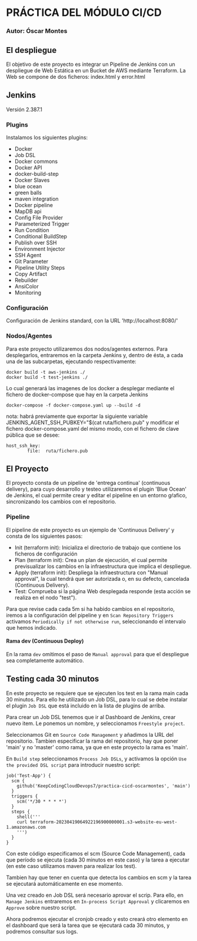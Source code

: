 # PRÁCTICA DEL MÓDULO CI/CD
### Autor: Óscar Montes

## El despliegue

El objetivo de este proyecto es integrar un Pipeline de Jenkins con un despliegue de Web Estática en un Bucket de AWS mediante Terraform. La Web se compone de dos ficheros: index.html y error.html

## Jenkins

Versión 2.387.1 

### Plugins 

Instalamos los siguientes plugins:
- Docker
- Job DSL
- Docker commons
- Docker API
- docker-build-step
- Docker Slaves
- blue ocean
- green balls
- maven integration
- Docker pipeline
- MapDB api
- Config File Provider
- Parameterized Trigger
- Run Condition
- Conditional BuildStep
- Publish over SSH
- Environment Injector
- SSH Agent
- Git Parameter
- Pipeline Utility Steps
- Copy Artifact
- Rebuilder
- AnsiColor
- Monitoring

### Configuración

Configuración de Jenkins standard, con la URL 'http://localhost:8080/' 

### Nodos/Agentes

Para este proyecto utilizaremos dos nodos/agentes externos. Para desplegarlos, entraremos en la carpeta Jenkins y, dentro de ésta, a cada una de las subcarpetas, ejecutando respectivamente:

```
docker build -t aws-jenkins ./
docker build -t test-jenkins ./
```

Lo cual generará las imagenes de los docker a desplegar mediante el fichero de docker-compose que hay en la carpeta Jenkins
```
docker-compose -f docker-compose.yaml up --build -d
```
nota: habrá previamente que exportar la siguiente variable JENKINS_AGENT_SSH_PUBKEY="$(cat ruta/fichero.pub" y modificar el fichero docker-compose.yaml del mismo modo, con el fichero de clave pública que se desee:

```
host_ssh_key:
        file:  ruta/fichero.pub
```

## El Proyecto

El proyecto consta de un pipeline de 'entrega continua' (continuous delivery), para cuyo desarrollo y testeo utilizaremos el plugin 'Blue Ocean' de Jenkins, el cual permite crear y editar el pipeline en un entorno gŕafico, sincronizando los cambios con el repositorio.

### Pipeline

El pipeline de este proyecto es un ejemplo de 'Continuous Delivery' y consta de los siguientes pasos:

- Init (terraform init): Inicializa el directorio de trabajo que contiene los ficheros de configuración
- Plan (terraform init): Crea un plan de ejecución, el cual permite previsualizar los cambios en la infraestructura que implica el despliegue. 
- Apply (terraform init): Despliega la infraestructura con "Manual approval", la cual tendrá que ser autorizada o, en su defecto, cancelada  (Continuous Delivery). 
- Test: Comprueba si la página Web desplegada responde (esta acción se realiza en el nodo "test").

Para que revise cada cada 5m si ha habido cambios en el repositorio, iremos a la configuración del pipeline y en `Scan Repository Triggers` activamos `Periodically if not otherwise run`, seleccionando el intervalo que hemos indicado.

#### Rama dev (Continuous Deploy)

En la rama `dev` omitimos el paso de `Manual approval` para que el despliegue sea completamente automático.

## Testing cada 30 minutos

En este proyecto se requiere que se ejecuten los test en la rama main cada 30 minutos. Para ello he utilizado un Job DSL, para lo cual se debe instalar el plugin `Job DSL` que está incluido en la lista de plugins de arriba.

Para crear un Job DSL tenemos que ir al Dashboard de Jenkins, crear nuevo item. Le ponemos un nombre, y seleccionamos `Freestyle project`.

Seleccionamos Git en `Source Code Management` y añadimos la URL del repositorio. Tambien especificar la rama del repositorio, hay que poner 'main' y no 'master' como rama, ya que en este proyecto la rama es 'main'.

En `Build step` seleccionamos `Process Job DSLs`, y activamos la opción `Use the provided DSL script` para introducir nuestro script:
```
job('Test-App') {
  scm {
    github('KeepCodingCloudDevops7/practica-cicd-oscarmontes', 'main')
  }
  triggers {
    scm('*/30 * * * *')
  }
  steps {
    shell('''
    curl terraform-20230419064922196900000001.s3-website-eu-west-1.amazonaws.com
    ''')
  }
}
```
Con este código especificamos el scm (Source Code Management), cada que período se ejecuta (cada 30 minutos en este caso) y la tarea a ejecutar (en este caso utilizamos maven para realizar los test).

Tambien hay que tener en cuenta que detecta los cambios en scm y la tarea se ejecutará automáticamente en ese momento.

Una vez creado en Job DSL será necesario aprovar el scrip. Para ello, en `Manage Jenkins` entraremos en `In-process Script Approval` y clicaremos en `Approve` sobre nuestro script.

Ahora podremos ejecutar el cronjob creado y esto creará otro elemento en el dashboard que será la tarea que se ejecutará cada 30 minutos, y podremos consultar sus logs.
